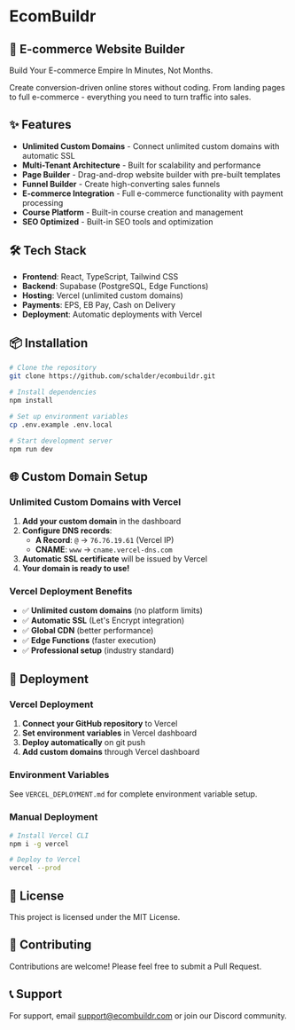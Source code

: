 # EcomBuildr

## 🚀 E-commerce Website Builder

Build Your E-commerce Empire In Minutes, Not Months.

Create conversion-driven online stores without coding. From landing pages to full e-commerce - everything you need to turn traffic into sales.

## ✨ Features

- **Unlimited Custom Domains** - Connect unlimited custom domains with automatic SSL
- **Multi-Tenant Architecture** - Built for scalability and performance
- **Page Builder** - Drag-and-drop website builder with pre-built templates
- **Funnel Builder** - Create high-converting sales funnels
- **E-commerce Integration** - Full e-commerce functionality with payment processing
- **Course Platform** - Built-in course creation and management
- **SEO Optimized** - Built-in SEO tools and optimization

## 🛠️ Tech Stack

- **Frontend**: React, TypeScript, Tailwind CSS
- **Backend**: Supabase (PostgreSQL, Edge Functions)
- **Hosting**: Vercel (unlimited custom domains)
- **Payments**: EPS, EB Pay, Cash on Delivery
- **Deployment**: Automatic deployments with Vercel

## 📦 Installation

```bash
# Clone the repository
git clone https://github.com/schalder/ecombuildr.git

# Install dependencies
npm install

# Set up environment variables
cp .env.example .env.local

# Start development server
npm run dev
```

## 🌐 Custom Domain Setup

### Unlimited Custom Domains with Vercel

1. **Add your custom domain** in the dashboard
2. **Configure DNS records**:
   - **A Record**: `@` → `76.76.19.61` (Vercel IP)
   - **CNAME**: `www` → `cname.vercel-dns.com`
3. **Automatic SSL certificate** will be issued by Vercel
4. **Your domain is ready to use!**

### Vercel Deployment Benefits

- ✅ **Unlimited custom domains** (no platform limits)
- ✅ **Automatic SSL** (Let's Encrypt integration)
- ✅ **Global CDN** (better performance)
- ✅ **Edge Functions** (faster execution)
- ✅ **Professional setup** (industry standard)

## 🚀 Deployment

### Vercel Deployment

1. **Connect your GitHub repository** to Vercel
2. **Set environment variables** in Vercel dashboard
3. **Deploy automatically** on git push
4. **Add custom domains** through Vercel dashboard

### Environment Variables

See `VERCEL_DEPLOYMENT.md` for complete environment variable setup.

### Manual Deployment

```bash
# Install Vercel CLI
npm i -g vercel

# Deploy to Vercel
vercel --prod
```

## 📄 License

This project is licensed under the MIT License.

## 🤝 Contributing

Contributions are welcome! Please feel free to submit a Pull Request.

## 📞 Support

For support, email support@ecombuildr.com or join our Discord community.
